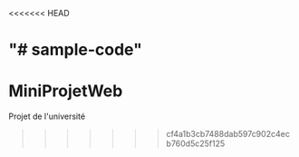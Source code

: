 <<<<<<< HEAD

"# sample-code" 
=======
# MiniProjetWeb
Projet de l'université
>>>>>>> cf4a1b3cb7488dab597c902c4ecb760d5c25f125
